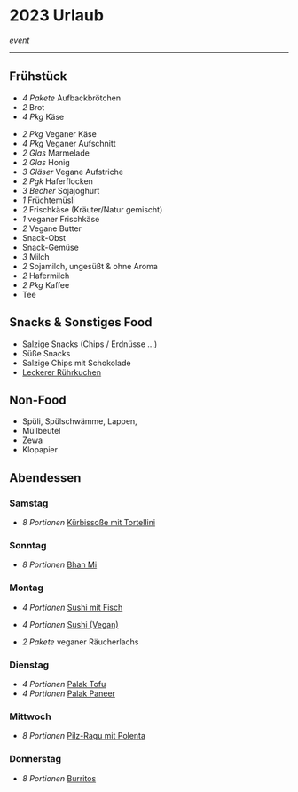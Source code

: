 # 2023 Urlaub

*event*

---

## Frühstück

- *4 Pakete* Aufbackbrötchen
- *2* Brot
- *4 Pkg* Käse
* *2 Pkg* Veganer Käse
* *4 Pkg* Veganer Aufschnitt
* *2 Glas* Marmelade
* *2 Glas* Honig
* *3 Gläser* Vegane Aufstriche
* *2 Pgk* Haferflocken
* *3 Becher* Sojajoghurt
* *1* Früchtemüsli
* *2* Frischkäse (Kräuter/Natur gemischt)
* *1* veganer Frischkäse
* *2* Vegane Butter
* Snack-Obst
* Snack-Gemüse
* *3* Milch
* *2* Sojamilch, ungesüßt & ohne Aroma
* *2* Hafermilch
* *2 Pkg* Kaffee
* Tee

## Snacks & Sonstiges Food

* Salzige Snacks (Chips / Erdnüsse …)
* Süße Snacks
* Salzige Chips mit Schokolade
* [Leckerer Rührkuchen](../../dasnessie/sandkuchen.md)

## Non-Food

* Spüli, Spülschwämme, Lappen,
* Müllbeutel
* Zewa
* Klopapier


## Abendessen

### Samstag

- *8 Portionen* [Kürbissoße mit Tortellini](../../dasnessie/tortellini-kuerbissauce-pilze.md)

### Sonntag

- *8 Portionen* [Bhan Mi](../../dasnessie/banh_mi.md)

### Montag

- *4 Portionen* [Sushi mit Fisch](Sushi_mit_Fisch.md)
- *4 Portionen* [Sushi (Vegan)](Sushi_Vegan.md)

- *2 Pakete* veganer Räucherlachs

### Dienstag

- *4 Portionen* [Palak Tofu](Palak_Paneer.md)
- *4 Portionen* [Palak Paneer](Palak_Paneer.md)

### Mittwoch

- *8 Portionen* [Pilz-Ragu mit Polenta](../../dasnessie/kaesepolenta-pilze.md)

### Donnerstag

- *8 Portionen* [Burritos](Burritos.md)
